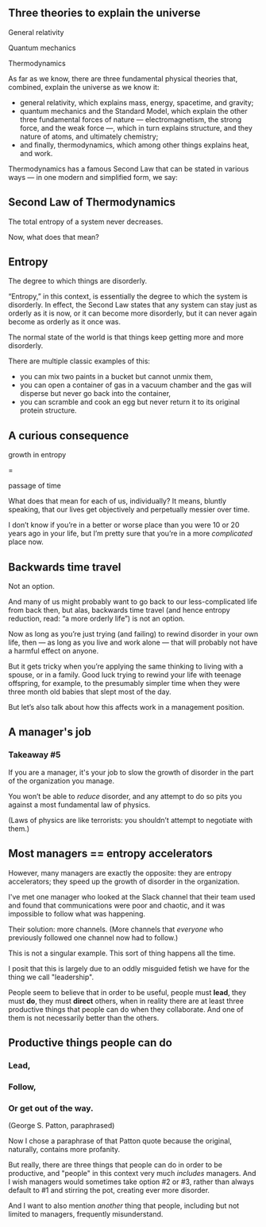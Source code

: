 ## Three theories to explain the universe

General relativity <!-- .element class="fragment fade-in-then-semi-out" -->

Quantum mechanics <!-- .element class="fragment fade-in-then-semi-out" -->

Thermodynamics <!-- .element class="fragment fade-in-then-semi-out" -->

<!-- Note -->
As far as we know, there are three fundamental physical theories that, combined, explain the universe as we know it: 

* general relativity, which explains mass, energy, spacetime, and gravity;
* quantum mechanics and the Standard Model, which explain the other three fundamental forces of nature — electromagnetism, the strong force, and the weak force —, which in turn explains structure, and they nature of atoms, and ultimately chemistry;
* and finally, thermodynamics, which among other things explains heat, and work.

Thermodynamics has a famous Second Law that can be stated in various ways — in one modern and simplified form, we say:


## Second Law of Thermodynamics

The total entropy of a system never decreases.

<!-- Note -->
Now, what does that mean?


## Entropy

The degree to which things are disorderly.

<!-- Note -->
“Entropy,” in this context, is essentially the degree to which the system is disorderly.
In effect, the Second Law states that any system can stay just as orderly as it is now, or it can become more disorderly, but it can never again become as orderly as it once was.

The normal state of the world is that things keep getting more and more disorderly.

There are multiple classic examples of this: 

* you can mix two paints in a bucket but cannot unmix them, 
* you can open a container of gas in a vacuum chamber and the gas will disperse but never go back into the container, 
* you can scramble and cook an egg but never return it to its original protein structure.


## A curious consequence

growth in entropy

=

passage of time

<!-- Note -->
What does that mean for each of us, individually? 
It means, bluntly speaking, that our lives get objectively and perpetually messier over time.

I don’t know if you’re in a better or worse place than you were 10 or 20 years ago in your life, but I’m pretty sure that you’re in a more *complicated* place now. 


## Backwards time travel

Not an option.

<!-- Note -->
And many of us might probably want to go back to our less-complicated life from back then, but alas, backwards time travel (and hence entropy reduction, read: “a more orderly life”) is not an option.

Now as long as you’re just trying (and failing) to rewind disorder in your own life, then — as long as you live and work alone — that will probably not have a harmful effect on anyone.

But it gets tricky when you’re applying the same thinking to living with a spouse, or in a family.
Good luck trying to rewind your life with teenage offspring, for example, to the presumably simpler time when they were three month old babies that slept most of the day.

But let’s also talk about how this affects work in a management position.


## A manager's job <!-- .element class="hidden" -->

### Takeaway #5
If you are a manager, it's your job to slow the growth of disorder in the part of the organization you manage.

<!-- Note -->
You won’t be able to *reduce* disorder, and any attempt to do so pits you against a most fundamental law of physics.

(Laws of physics are like terrorists: you shouldn’t attempt to negotiate with them.) 


## Most managers == entropy accelerators

<!-- Note -->
However, many managers are exactly the opposite: they are entropy accelerators; they speed up the growth of disorder in the organization.

I've met one manager who looked at the Slack channel that their team used and found that communications were poor and chaotic, and it was impossible to follow what was happening.

Their solution: more channels.
(More channels that *everyone* who previously followed one channel now had to follow.)

This is not a singular example.
This sort of thing happens all the time.

I posit that this is largely due to an oddly misguided fetish we have for the thing we call "leadership".

People seem to believe that in order to be useful, people must **lead**, they must **do**, they must **direct** others, when in reality there are at least three productive things that people can do when they collaborate.
And one of them is not necessarily better than the others.


## Productive things people can do <!-- .element class="hidden" -->

### Lead,

### Follow,

### Or get out of the way.

(George S. Patton, paraphrased)

<!-- Note -->
Now I chose a paraphrase of that Patton quote because the original, naturally, contains more profanity.

But really, there are three things that people can do in order to be productive, and "people" in this context very much *includes* managers.
And I wish managers would sometimes take option #2 or #3, rather than always default to #1 and stirring the pot, creating ever more disorder.

And I want to also mention *another* thing that people, including but not limited to managers, frequently misunderstand.
